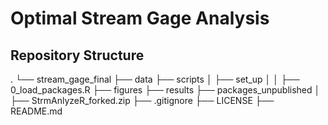 # Optimal Stream Gage Analysis

## Repository Structure

.
└── stream_gage_final
    ├── data
    ├── scripts
    │   ├── set_up
    │   │   ├── 0_load_packages.R
    ├── figures
    ├── results
    ├── packages_unpublished
    │   ├── StrmAnlyzeR_forked.zip
    ├── .gitignore
    ├── LICENSE
    ├── README.md